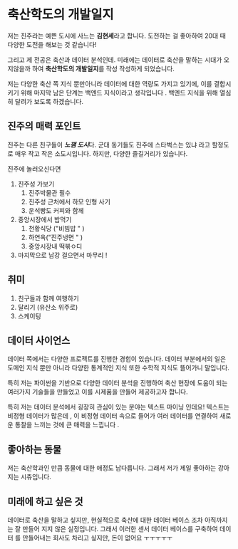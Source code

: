 # 축산학도의 개발일지 
저는  진주라는 예쁜 도시에 사느는 **김현세**라고 합니다. 도전하는 걸 좋아하여 20대 때 다양한 도전을 해보는 것 같습니다!

  그리고 제 전공은 축산과 데이터 분석인데. 미래에는 데이터로 축산을 말하는 시대가 오지않을까 하여 **축산학도의 개발일지**를  작성 작성하게 되었습니다. 
  
  저는 다양한 축산 쪽 지식 뿐만아니라 데이터에 대한 역량도 가지고 있기에, 이를 결합시키기 위해 마지막 남은 단계는 백엔드 지식이라고 생각입니다 . 백엔드 지식을 위해 열심히 달려가 보도록 하겠습니다. 

## 진주의 매력 포인트 

진주는 다른 친구들이 ***노잼 도시***다. 군대 동기들도 진주에 스타벅스는 있냐  라고 할정도로 매우 작고 작은 소도시입니다. 하지만, 다양한 즐길거리가 있습니다. 

진주에 놀러오신다면 

1. 진주성 가보기 
    1. 진주박물관 필수 
    2. 진주성 근처에서 하모 인형 사기 
    3. 운석빵도 커피와 함께 
2. 중앙시장에서 밥먹기 
    1. 천황식당 ("비빔밥 " )
    2. 하연옥("진주냉면 " )
    3. 중앙시장내 떡볶ㅇ디 
3. 마지막으로 남강 걸으면서 마무리 ! 

## 취미 
 1. 친구들과 함께 여행하기 
 2. 달리기 (유산소 위주로)
 3. 스케이팅 

## 데이터 사이언스 
데이터 쪽에서는 다양한 프로젝트를 진행한 경험이 있습니다. 데이터 부분에서의 일은 도메인 지식 뿐만 아니라 다양한 통계적인 지식 또한 수학적 지식도 뜰어가니 말입니다.

특히 저는 파이썬을 기반으로 다양한 데이터 분석을 진행하여 축산 현장에 도움이 되는 여러가지 기술들을 만들었고 이를 시제품을 만들어 제공하고자 합니다.

특히 저는 데이터 분석에서 굉장히 관심이 있는 분야는 텍스트 마이닝 인데요! 텍스트는 비정형 데이터가 많은데 , 이 비정형 데이터 속으로 들어가 여러 데이터를 연결하여  새로운 통찰을 느끼는 것에 큰 매력을 느낍니다 .

## 좋아하는 동물  

저는 축산학과인 만큼 동물에 대한 애정도 남다릅니다. 그래서 저가 제일 좋아하는 강아지는 시츄입니다.


## 미래에 하고 싶은 것 

데이터로 축산을 말하고 싶지만, 현실적으로 축산에 대한 데이터 베이스 조차 아직까지는 잘 만들어 지지 않은 실정입니다. 그래서 이러한 센서  데이터 베이스를 구축하여 데이터 를 만들어내는 회사도 차리고 싶지만, 돈이 없어요 ㅜㅜㅜㅜㅜ 

